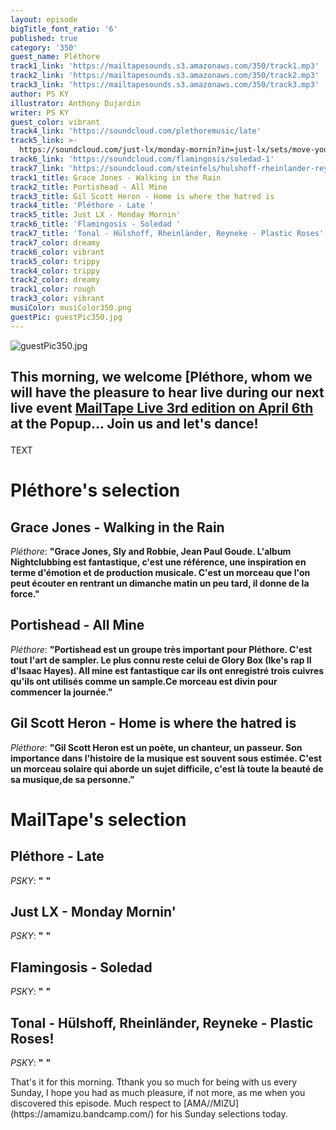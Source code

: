 ```yaml
---
layout: episode
bigTitle_font_ratio: '6'
published: true
category: '350'
guest_name: Pléthore
track1_link: 'https://mailtapesounds.s3.amazonaws.com/350/track1.mp3'
track2_link: 'https://mailtapesounds.s3.amazonaws.com/350/track2.mp3'
track3_link: 'https://mailtapesounds.s3.amazonaws.com/350/track3.mp3'
author: PS KY
illustrator: Anthony Dujardin
writer: PS KY
guest_color: vibrant
track4_link: 'https://soundcloud.com/plethoremusic/late'
track5_link: >-
  https://soundcloud.com/just-lx/monday-mornin?in=just-lx/sets/move-your-mind-free-your-body
track6_link: 'https://soundcloud.com/flamingosis/soledad-1'
track7_link: 'https://soundcloud.com/steinfels/hulshoff-rheinlander-reynecke-plastic-roses'
track1_title: Grace Jones - Walking in the Rain
track2_title: Portishead - All Mine
track3_title: Gil Scott Heron - Home is where the hatred is
track4_title: 'Pléthore - Late '
track5_title: Just LX - Monday Mornin'
track6_title: 'Flamingosis - Soledad '
track7_title: 'Tonal - Hülshoff, Rheinländer, Reyneke - Plastic Roses'
track7_color: dreamy
track6_color: vibrant
track5_color: trippy
track4_color: trippy
track2_color: dreamy
track1_color: rough
track3_color: vibrant
musiColor: musiColor350.png
guestPic: guestPic350.jpg
---
```

![guestPic350.jpg]({{site.baseurl}}/img/guestPic350.jpg)
## <p id="introduction">This morning, we welcome [Pléthore, whom we will have the pleasure to hear live during our next live event [MailTape Live 3rd edition on April 6th](https://www.helloasso.com/associations/mailtape/evenements/mailtape-live-3) at the Popup... Join us and let's dance!</p>

TEXT 


# Pléthore's selection

## Grace Jones - Walking in the Rain
_Pléthore_: **"**Grace Jones, Sly and Robbie, Jean Paul Goude. L'album Nightclubbing est fantastique, c'est une référence, une inspiration en terme d'émotion et de production musicale.
C'est un morceau que l'on peut écouter en rentrant un dimanche matin un peu tard, il donne de la force.**"**

## Portishead - All Mine
_Pléthore_: **"**Portishead est un groupe très important pour Pléthore. C'est tout l'art de sampler. Le plus connu reste celui de Glory Box (Ike's rap II d'Isaac Hayes). All mine est fantastique car ils ont enregistré trois cuivres qu'ils ont utilisés comme un sample.Ce morceau est divin pour commencer la journée.**"**

## Gil Scott Heron - Home is where the hatred is
_Pléthore_: **"**Gil Scott Heron est un poète, un chanteur, un passeur. Son importance dans l'histoire de la musique est souvent sous estimée. C'est un morceau solaire qui aborde un sujet difficile, c'est là toute la beauté de sa musique,de sa personne.**"**


# MailTape's selection

## Pléthore - Late 
_PSKY_: **"** **"**

## Just LX - Monday Mornin'
_PSKY_: **"** **"**

## Flamingosis - Soledad 
_PSKY_: **"** **"**

## Tonal - Hülshoff, Rheinländer, Reyneke - Plastic Roses!
_PSKY_: **"** **"**


<p id="outroduction">That's it for this morning. Tthank you so much for being with us every Sunday, I hope you had as much pleasure, if not more, as me when you discovered this episode. Much respect to [AMA//MIZU](https://amamizu.bandcamp.com/) for his Sunday selections today.</p>

